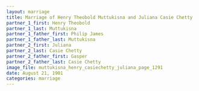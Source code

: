 ```yaml
---
layout: marriage
title: Marriage of Henry Theobold Muttukisna and Juliana Casie Chetty
partner_1_first: Henry Theobold
partner_1_last: Muttukisna
partner_1_father_first: Philip James
partner_1_father_last: Muttukisna
partner_2_first: Juliana
partner_2_last: Casie Chetty
partner_2_father_first: Gasper
partner_2_father_last: Casie Chetty
image_file: muttukisna_henry_casiechetty_juliana_page_1291
date: August 21, 1901
categories: marriage
---
```


